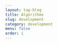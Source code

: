 ```yaml
---
layout: tag-blog
title: Algorithms
slug: development
category: development
menu: false
order: 1
---
```

